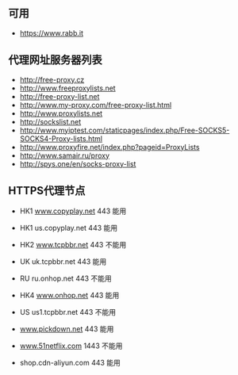 ## 可用
* https://www.rabb.it

## 代理网址服务器列表
* http://free-proxy.cz
* http://www.freeproxylists.net
* http://free-proxy-list.net
* http://www.my-proxy.com/free-proxy-list.html
* http://www.proxylists.net
* http://sockslist.net
* http://www.myiptest.com/staticpages/index.php/Free-SOCKS5-SOCKS4-Proxy-lists.html
* http://www.proxyfire.net/index.php?pageid=ProxyLists
* http://www.samair.ru/proxy
* http://spys.one/en/socks-proxy-list


## HTTPS代理节点
* HK1 www.copyplay.net 443 能用

* HK1 us.copyplay.net 443 能用

* HK2 www.tcpbbr.net 443 不能用

* UK uk.tcpbbr.net 443 能用

* RU ru.onhop.net 443 不能用

* HK4 www.onhop.net 443 能用

* US us1.tcpbbr.net 443 不能用

* www.pickdown.net 443 能用

* www.51netflix.com 1443 不能用

* shop.cdn-aliyun.com 443 能用
